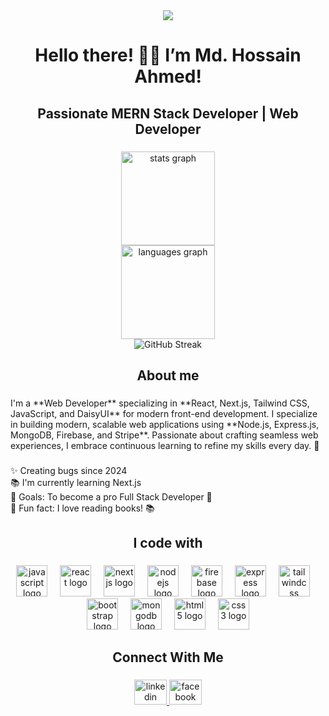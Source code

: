 <div align="center">
  <img height="" src="https://github.com/user-attachments/assets/73491981-86fc-4cdd-a27d-7dc5c74f2b0f"  />
</div>

###

<h1 align="center">Hello there! 👋🏽 I’m Md. Hossain Ahmed!</h1>

###

<h2 align="center">Passionate MERN Stack Developer | Web Developer</h2>

###

<div align="center">
  <img src="https://github-readme-stats.vercel.app/api?username=hossainahmed2ndmarch&hide_title=false&hide_rank=false&show_icons=true&include_all_commits=true&count_private=true&disable_animations=false&theme=dracula&locale=en&hide_border=false&order=1" height="150" alt="stats graph" /> <br>
  <img src="https://github-readme-stats.vercel.app/api/top-langs?username=hossainahmed2ndmarch&locale=en&hide_title=false&layout=compact&card_width=320&langs_count=5&theme=dracula&hide_border=false&order=2" height="150" alt="languages graph" /> <br>
 <a align="center">
  <img src="https://streak-stats.demolab.com?user=hossainahmed2ndmarch&theme=dark&hide_border=false&border_radius=5" alt="GitHub Streak" />
</a>
</div>

###

<h2 align="center">About me</h2>

###

<p align="left">I'm a **Web Developer** specializing in **React, Next.js, Tailwind CSS, JavaScript, and DaisyUI** for modern front-end development. I specialize in building modern, scalable web applications using **Node.js, Express.js, MongoDB, Firebase, and Stripe**. Passionate about crafting seamless web experiences, I embrace continuous learning to refine my skills every day. 🚀</p>

###

<p align="left">✨ Creating bugs since 2024<br>📚 I'm currently learning Next.js<br>🎯 Goals: To become a pro Full Stack Developer 🚀<br>🎲 Fun fact: I love reading books! 📚</p>

###

<h2 align="center">I code with</h2>

###

<div align="center">
  <img src="https://skillicons.dev/icons?i=js" height="50" alt="javascript logo"  />
  <img width="12" />
  <img src="https://cdn.jsdelivr.net/gh/devicons/devicon/icons/react/react-original.svg" height="50" alt="react logo"  />
  <img width="12" />
  <img src="https://cdn.jsdelivr.net/gh/devicons/devicon/icons/nextjs/nextjs-original.svg" height="50" alt="nextjs logo"  />
  <img width="12" />
  <img src="https://cdn.jsdelivr.net/gh/devicons/devicon/icons/nodejs/nodejs-original.svg" height="50" alt="nodejs logo"  />
  <img width="12" />
  <img src="https://cdn.jsdelivr.net/gh/devicons/devicon/icons/firebase/firebase-plain.svg" height="50" alt="firebase logo"  />
  <img width="12" />
  <img src="https://cdn.jsdelivr.net/gh/devicons/devicon/icons/express/express-original.svg" height="50" alt="express logo"  />
  <img width="12" />
  <img src="https://cdn.jsdelivr.net/gh/devicons/devicon/icons/tailwindcss/tailwindcss-original-wordmark.svg" height="50" alt="tailwindcss logo"  />
  <img width="12" />
  <img src="https://cdn.jsdelivr.net/gh/devicons/devicon/icons/bootstrap/bootstrap-original.svg" height="50" alt="bootstrap logo"  />
  <img width="12" />
  <img src="https://cdn.jsdelivr.net/gh/devicons/devicon/icons/mongodb/mongodb-original.svg" height="50" alt="mongodb logo"  />
  <img width="12" />
  <img src="https://cdn.jsdelivr.net/gh/devicons/devicon/icons/html5/html5-original.svg" height="50" alt="html5 logo"  />
  <img width="12" />
  <img src="https://cdn.jsdelivr.net/gh/devicons/devicon/icons/css3/css3-original.svg" height="50" alt="css3 logo"  />
</div>

###

<h2 align="center">Connect With Me</h2>

###

<div align="center">
  <a href="https://www.linkedin.com/in/md-hossain-ahmed-689b03318/" target="_blank">
    <img src="https://raw.githubusercontent.com/maurodesouza/profile-readme-generator/master/src/assets/icons/social/linkedin/default.svg" width="52" height="40" alt="linkedin logo"  />
  </a>
  <a href="https://www.facebook.com/89hossain/" target="_blank">
    <img src="https://raw.githubusercontent.com/maurodesouza/profile-readme-generator/master/src/assets/icons/social/facebook/default.svg" width="52" height="40" alt="facebook logo"  />
  </a>
</div>

###
